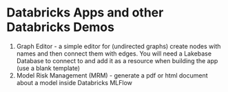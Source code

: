 # Databricks Apps and other Databricks Demos

1. Graph Editor - a simple editor for (undirected graphs) create nodes with names and then connect them with edges. You will need a Lakebase Database to connect to and add it as a resource when building the app (use a blank template)
2. Model Risk Management (MRM) - generate a pdf or html document about a model inside Databricks MLFlow
